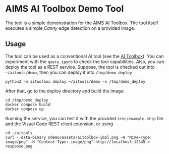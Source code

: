 # AIMS AI Toolbox Demo Tool

The tool is a simple demonstration for the AIMS AI Toolbox. The tool itself executes a simple *Canny* edge detection on a provided image.

## Usage
The tool can be used as a conventional AI tool (see the [AI Toolbox](https://github.com/aims50toolbox/aitoolbox)). You can experiment with the `query.ipynb` to check the tool capabilities. Also, you can deploy the tool as a REST service. Suppose, the tool is checked out into `~/aitools/demo`, then you can deploy it into `/tmp/demo_deploy` 
```
python3 -m aitoolbox deploy ~/aitools/demo -o /tmp/demo_deploy
```

After that, go to the deploy directory and build the image:
```
cd /tmp/demo_deploy
docker compose build
docker compose up
```

Running the service, you can test it with the provided `test/example.http` file and the Visual Code REST client extension, or using 
```
cd ~/aitools
curl --data-binary @demo/assets/aitoolbox-impl.png -H "Mime-Type: image/png" -H "Content-Type: image/png" http://localhost:12345 > response.png
```

